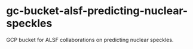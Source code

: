 # gc-bucket-alsf-predicting-nuclear-speckles
GCP bucket for ALSF collaborations on predicting nuclear speckles.
